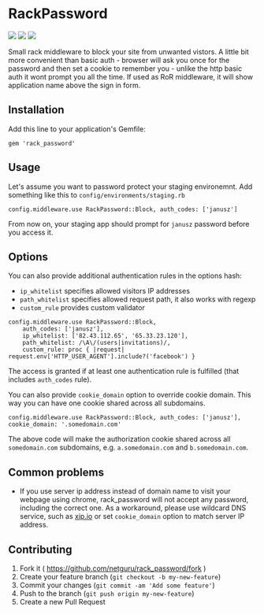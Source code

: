 # RackPassword
![](http://img.shields.io/gem/v/rack_password.svg?style=flat-square)
[![](http://img.shields.io/codeclimate/github/netguru/rack_password.svg?style=flat-square)](https://codeclimate.com/github/netguru/rack_password)
[![](http://img.shields.io/travis/netguru/rack_password.svg?style=flat-square)](ps://travis-ci.org/netguru/rack_password)

Small rack middleware to block your site from unwanted vistors. A little bit more convenient than basic auth - browser will ask you once for the password and then set a cookie to remember you - unlike the http basic auth it wont prompt you all the time.
If used as RoR middleware, it will show application name above the sign in form. 

## Installation

Add this line to your application's Gemfile:

    gem 'rack_password'

## Usage

Let's assume you want to password protect your staging environemnt. Add something like this to `config/environments/staging.rb `


```
config.middleware.use RackPassword::Block, auth_codes: ['janusz']
```

From now on, your staging app should prompt for `janusz` password before you access it.

## Options

You can also provide additional authentication rules in the options hash:

* `ip_whitelist` specifies allowed visitors IP addresses
* `path_whitelist` specifies allowed request path, it also works with regexp
* `custom_rule` provides custom validator

```
config.middleware.use RackPassword::Block,
    auth_codes: ['janusz'],
    ip_whitelist: ['82.43.112.65', '65.33.23.120'],
    path_whitelist: /\A\/(users|invitations)/,
    custom_rule: proc { |request| request.env['HTTP_USER_AGENT'].include?('facebook') }
```

The access is granted if at least one authentication rule is fulfilled (that includes `auth_codes` rule).

You can also provide `cookie_domain` option to override cookie domain. This way you can have one cookie shared across all subdomains.

```
config.middleware.use RackPassword::Block, auth_codes: ['janusz'], cookie_domain: '.somedomain.com'
```

The above code will make the authorization cookie shared across all `somedomain.com` subdomains, e.g. `a.somedomain.com` and `b.somedomain.com`. 

## Common problems
- If you use server ip address instead of domain name to visit your webpage using chrome, rack_password will not accept any password, including the correct one. As a workaround, please use wildcard DNS service, such as [xip.io](http://xip.io/) or set `cookie_domain` option to match server IP address.

## Contributing

1. Fork it ( https://github.com/netguru/rack_password/fork )
2. Create your feature branch (`git checkout -b my-new-feature`)
3. Commit your changes (`git commit -am 'Add some feature'`)
4. Push to the branch (`git push origin my-new-feature`)
5. Create a new Pull Request
